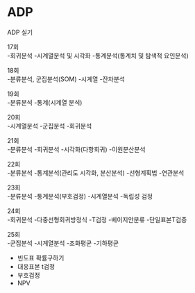 # ADP
ADP 실기

17회  
-회귀분석
-시계열분석 및 시각화
-통계분석(통계치 및 탐색적 요인분석)
  
18회  
-분류분석, 군집분석(SOM)
-시계열
-잔차분석

19회  
-분류분석
-통계(시계열 분석)

20회  
-시계열분석
-군집분석
-회귀분석 

21회  
-분류분석
-회귀분석
-시각화(다항회귀)
-이원분산분석

22회  
-분류분석
-통계분석(관리도 시각화, 분산분석)
-선형계획법
-연관분석
 
23회  
-분류분석
-통계분석(부호검정)
-시계열분석
-독립성 검정

24회  
-회귀분석
-다중선형회귀방정식
-T검정
-베이지안분류
-단일표본T검증

25회  
-군집분석
-시계열분석
-조화평균
-기하평균
- 빈도표 확률구하기
- 대응표본 t검정
- 부호검정
- NPV

